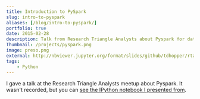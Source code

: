 ```yaml
---
title: Introduction to PySpark
slug: intro-to-pyspark
aliases: [/blog/intro-to-pyspark/]
portfolio: true
date: 2015-02-28
description: Talk from Research Triangle Analysts about Pyspark for data science
Thumbnail: /projects/pyspark.png
image: preso.png
external: http://nbviewer.jupyter.org/format/slides/github/tdhopper/rta-pyspark-presentation/blob/master/slides.ipynb
tags:
    - Python
---
```


I gave a talk at the Research Triangle Analysts meetup about Pyspark. It wasn't recorded, but you can [see the IPython notebook I presented from](http://nbviewer.jupyter.org/format/slides/github/tdhopper/rta-pyspark-presentation/blob/master/slides.ipynb#/).
